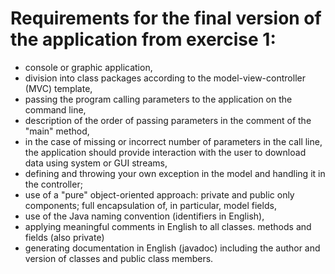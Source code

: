 # Requirements for the final version of the application from exercise 1:

* console or graphic application,
* division into class packages according to the model-view-controller (MVC) template,
* passing the program calling parameters to the application on the command line,
* description of the order of passing parameters in the comment of the "main" method,
* in the case of missing or incorrect number of parameters in the call line, the application should provide interaction with the user to download data using system or GUI streams,
* defining and throwing your own exception in the model and handling it in the controller;
* use of a "pure" object-oriented approach: private and public only components; full encapsulation of, in particular, model fields,
* use of the Java naming convention (identifiers in English),
* applying meaningful comments in English to all classes. methods and fields (also private)
* generating documentation in English (javadoc) including the author and version of classes and public class members.
